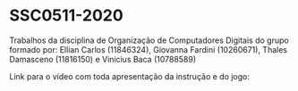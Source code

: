 # SSC0511-2020
Trabalhos da disciplina de Organização de Computadores Digitais do grupo formado por: Ellian Carlos (11846324), Giovanna Fardini (10260671), Thales Damasceno (11816150) e Vinicius Baca (10788589)

Link para o vídeo com toda apresentação da instrução e do jogo:

